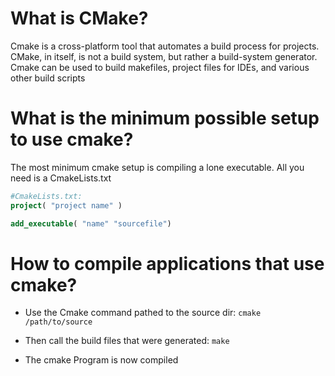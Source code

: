 # What is CMake?

Cmake is a cross-platform tool that automates a build process for projects. CMake, in itself, is not a build system, but rather a build-system generator. Cmake can be used to build makefiles, project files for IDEs, and various other build scripts

# What is the minimum possible setup to use cmake?

The most minimum cmake setup is compiling a lone executable. All you need is a CmakeLists.txt

```cmake
#CmakeLists.txt:
project( "project name" )

add_executable( "name" "sourcefile")
```

# How to compile applications that use cmake?

* Use the Cmake command pathed to the source dir: 
```cmake /path/to/source ```

* Then call the build files that were generated: 
```make```

* The cmake Program is now compiled
